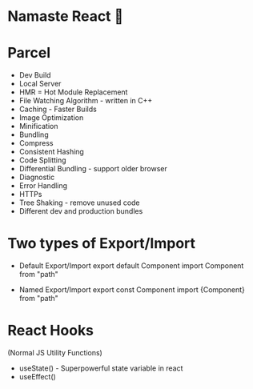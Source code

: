 # Namaste React 🚀

# Parcel

- Dev Build
- Local Server
- HMR = Hot Module Replacement
- File Watching Algorithm - written in C++
- Caching - Faster Builds
- Image Optimization
- Minification
- Bundling
- Compress
- Consistent Hashing
- Code Splitting
- Differential Bundling - support older browser
- Diagnostic
- Error Handling
- HTTPs
- Tree Shaking - remove unused code
- Different dev and production bundles

# Two types of Export/Import

- Default Export/Import
  export default Component
  import Component from "path"

- Named Export/Import
  export const Component
  import {Component} from "path"

# React Hooks

(Normal JS Utility Functions)

- useState() - Superpowerful state variable in react
- useEffect()
